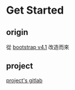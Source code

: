 # Get Started

## origin

從 [bootstrap v4.1](https://getbootstrap.com/docs/4.1/getting-started/introduction/) 改造而來

## project

[project's gitlab](http://gitlab.starlux-airlines.com/1801274/starlux-style-guide)
